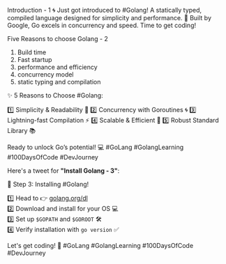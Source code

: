 Introduction - 1
🌀 Just got introduced to #Golang! A statically typed, compiled language designed for simplicity and performance. 🚀 Built by Google, Go excels in concurrency and speed. Time to get coding!

Five Reasons to choose Golang - 2

1. Build time
2. Fast startup
3. performance and efficiency
4. concurrency model
5. static typing and compilation

✨ 5 Reasons to Choose #Golang:

1️⃣ Simplicity & Readability 👀
2️⃣ Concurrency with Goroutines 🌀
3️⃣ Lightning-fast Compilation ⚡
4️⃣ Scalable & Efficient 🚀
5️⃣ Robust Standard Library 📚

Ready to unlock Go’s potential! 💻 #GoLang #GolangLearning #100DaysOfCode #DevJourney

Here's a tweet for **"Install Golang - 3"**:

🔧 Step 3: Installing #Golang!

1️⃣ Head to 👉 [golang.org/dl](https://golang.org/dl)  
2️⃣ Download and install for your OS 💻  
3️⃣ Set up `$GOPATH` and `$GOROOT` 🛠️  
4️⃣ Verify installation with `go version` ✅

Let's get coding! 🚀 #GoLang #GolangLearning #100DaysOfCode #DevJourney
